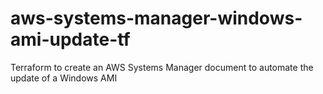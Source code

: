 # aws-systems-manager-windows-ami-update-tf
Terraform to create an AWS Systems Manager document to automate the update of a Windows AMI
